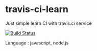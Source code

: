 # travis-ci-learn
Just simple learn CI with travis.ci service

[![Build Status](https://travis-ci.org/mchoiruln/travis-ci-learn.svg?branch=master)](https://travis-ci.org/mchoiruln/travis-ci-learn)

Language : javascript, node.js

